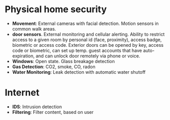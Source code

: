 # Physical home security
- **Movement**:  External cameras with facial detection.   Motion sensors in common walk areas.
- **door sensors**.  External monitoring and cellular alerting.  Ability to restrict access to a given room by personal id (face, proximity), access badge, biometric or access code.  Exterior doors can be opened by key, access code or biometric, can set up temp. guest accounts that have auto-expiration, and can unlock door remotely via phone or voice.
- **Windows**: Open state.  Glass breakage detection
- **Gas Detection**: CO2, smoke, CO, radon
- **Water Monitoring**:  Leak detection with automatic water shutoff

# Internet
- **IDS**:  Intrusion detection
- **Filtering**:  Filter content, based on user
